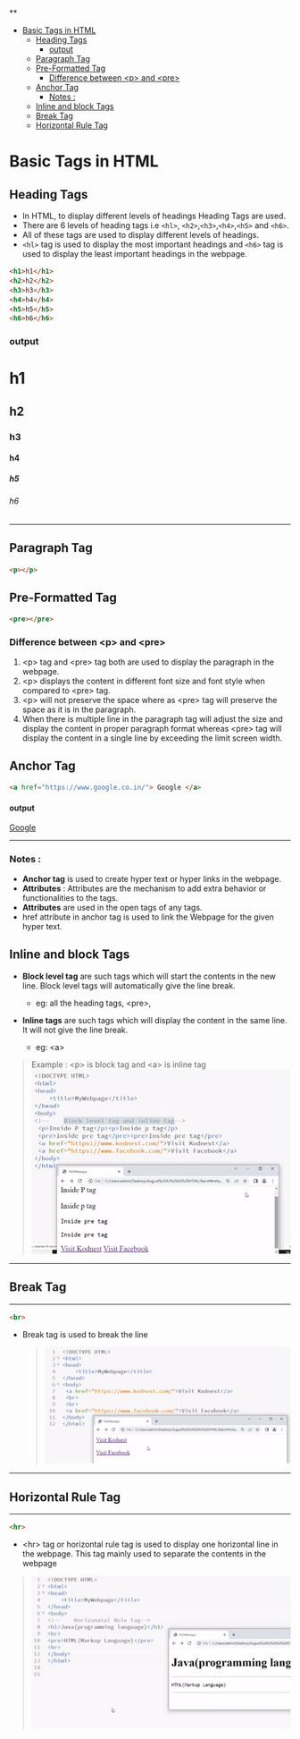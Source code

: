 <!-- START doctoc generated TOC please keep comment here to allow auto update -->
<!-- DON'T EDIT THIS SECTION, INSTEAD RE-RUN doctoc TO UPDATE -->
**

- [Basic Tags in HTML](#basic-tags-in-html)
  - [Heading Tags](#heading-tags)
    - [output](#output)
  - [Paragraph Tag](#paragraph-tag)
  - [Pre-Formatted Tag](#pre-formatted-tag)
    - [Difference between \<p> and \<pre>](#difference-between-%5Cp-and-%5Cpre)
  - [Anchor Tag](#anchor-tag)
    - [Notes :](#notes-)
  - [Inline and block Tags](#inline-and-block-tags)
  - [Break Tag](#break-tag)
  - [Horizontal Rule Tag](#horizontal-rule-tag)

<!-- END doctoc generated TOC please keep comment here to allow auto update -->



# Basic Tags in HTML

## Heading Tags

- In HTML, to display different levels of headings Heading Tags are used.
- There are 6 levels of heading tags i.e `<hl>`, `<h2>`,`<h3>`,`<h4>`,`<h5>` and `<h6>`.
- All of these tags are used to display different levels of headings.
- `<hl>` tag is used to display the most important headings and `<h6>` tag is used to display the least important headings in the webpage.

```html
<h1>h1</h1>
<h2>h2</h2>
<h3>h3</h3>
<h4>h4</h4>
<h5>h5</h5>
<h6>h6</h6>
```

### output

  <h1>h1</h1>
  <h2>h2</h2>
  <h3>h3</h3>
  <h4>h4</h4>
  <h5>h5</h5>
  <h6>h6</h6>

---

## Paragraph Tag

```HTML
<p></p>
```

## Pre-Formatted Tag

```HTML
<pre></pre>
```

### Difference between \<p> and \<pre>

1. \<p> tag and \<pre> tag both are used to display the paragraph in the webpage.
2. \<p> displays the content in different font size and font style when compared to \<pre> tag.
3. \<p> will not preserve the space where as \<pre> tag will preserve the space as it is in the paragraph.
4. When there is multiple line in the paragraph tag will adjust the size and display the content in proper paragraph format whereas \<pre> tag will display the content in a single line by exceeding the limit screen width.

## Anchor Tag

```HTML
<a href="https://www.google.co.in/"> Google </a>
```

#### output

<a href="https://www.google.co.in/"> Google </a>

---

### Notes :

- **Anchor tag** is used to create hyper text or hyper links in the webpage.
- **Attributes** : Attributes are the mechanism to add extra behavior or functionalities to the tags.
- **Attributes** are used in the open tags of any tags.
- href attribute in anchor tag is used to link the Webpage for the given hyper text.

## Inline and block Tags

- **Block level tag** are such tags which will start the contents in the new line. Block level tags will
  automatically give the line break.
  - eg: all the heading tags, \<pre>,
- **Inline tags** are such tags which will display the content in the same line. It will not give the line break.

  - eg: \<a>

> Example : \<p> is block tag and \<a> is inline tag
> ![](inline%20and%20block%20tags.PNG)

---

## Break Tag

---

```HTML
<br>
```

- Break tag is used to break the line
  > ![break tag](break%20tag.PNG)

---

## Horizontal Rule Tag

---

```HTML
<hr>
```

- \<hr> tag or horizontal rule tag is used to display one horizontal line in the webpage. This tag mainly used to separate the contents in the webpage

> ![](hr%20tag.PNG)
